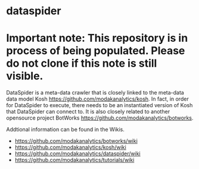 # dataspider

# Important note:  This repository is in process of being populated.  Please do not clone if this note is still visible.

DataSpider is a meta-data crawler that is closely linked to the meta-data data model Kosh https://github.com/modakanalytics/kosh. In fact, in order for DataSpider to execute, there needs to be an instantiated version of Kosh that DataSpider can connect to.  It is also closely related to another opensource project BotWorks https://github.com/modakanalytics/botworks.  

Addtional information can be found in the Wikis.
* https://github.com/modakanalytics/botworks/wiki
* https://github.com/modakanalytics/kosh/wiki
* https://github.com/modakanalytics/dataspider/wiki
* https://github.com/modakanalytics/tutorials/wiki
